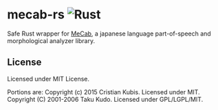 # mecab-rs ![Rust](https://github.com/3c1u/mecab-rs/workflows/Rust/badge.svg)

Safe Rust wrapper for [MeCab](https://taku910.github.io/mecab/), a japanese language part-of-speech and morphological analyzer library.

## License

Licensed under MIT License.

Portions are:
Copyright (c) 2015 Cristian Kubis. Licensed under MIT.
Copyright (C) 2001-2006 Taku Kudo. Licensed under GPL/LGPL/MIT.
